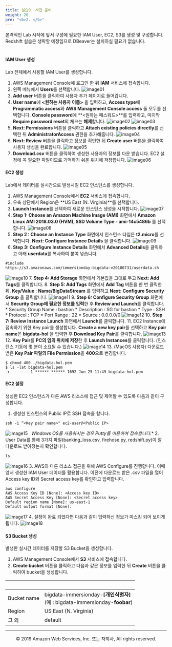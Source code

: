 ```yaml
---
title: 실습0. 사전 준비
weight: 20
pre: "<b>2. </b>"
---
```


본격적인 Lab 시작에 앞서 구성에 필요한 IAM User, EC2, S3를 생성 및 구성합니다. Redshift 실습은 생략할 예정임으로 DBeaver는 설치하실 필요가 없습니다.<br/><br/>

#### IAM User 생성
Lab 전체에서 사용할 IAM User를 생성합니다.<br/>

1. AWS Management Console에 로그인 한 뒤 **IAM** 서비스에 접속합니다.
2. 왼쪽 메뉴에서 **Users**를 선택합니다.
![image01](images/01.png)
3. **Add user** 버튼을 클릭하여 사용자 추가 페이지로 들어갑니다.
4. **User name**에 **<원하는 사용자 이름>** 을 입력하고, **Access type**에 **Programmatic access**와 **AWS Management Console access** 둘 모두를 선택합니다. **Console password**에 **<원하는 패스워드>**를 입력하고, 마지막 **Require password reset**의 체크는 **해제**합니다.
![image02](images/02.png)
![image03](images/03.png)
5. **Next: Permissions** 버튼을 클릭하고 **Attach existing policies directly**를 선택한 뒤 **AdministratorAccess** 권한을 추가해줍니다.
![image04](images/04.png)
6. **Next: Review** 버튼을 클릭하고 정보를 확인한 뒤 **Create user** 버튼을 클릭하여 사용자 생성을 완료합니다.
![image05](images/05.png)
7. **Download.csv** 버튼을 클릭하여 생성한 사용자의 정보를 다운 받습니다. EC2 설정에 꼭 필요한 파일이므로 기억하기 쉬운 위치에 저장합니다.
![image06](images/06.png)

#### EC2 생성
Lab에서 데이터를 실시간으로 발생시킬 EC2 인스턴스를 생성합니다.<br/>

1. AWS Management Console에서 **EC2** 서비스에 접속합니다.
2. 우측 상단에서 Region은 **US East (N. Virginia)**를 선택합니다.
3. **Launch Instance**를 선택하여 새로운 인스턴스 생성을 시작합니다.
![image07](images/07.png)
4. **Step 1: Choose an Amazon Machine Image (AMI)** 화면에서 **Amazon Linux AMI 2018.03.0 (HVM), SSD Volume Type - ami-14c5486b** 를 선택합니다.
![image08](images/08.png)
5. **Step 2 : Choose an Instance Type** 화면에서 인스턴스 타입은 **t2.micro**를 선택합니다. **Next: Configure Instance Details** 을 클릭합니다.
![image09](images/09.png)
6. **Step 3: Configure Instance Details** 화면에서 **Advanced Details**을 클릭하고 아래 **userdata**를 복사하여 붙여 넣습니다.
``` markup
#include
https://s3.amazonaws.com/immersionday-bigdata-v20180731/userdata.sh
```
![image10](images/10.png)
7. **Step 4: Add Storage** 화면에서 기본값을 그대로 두고 **Next: Add Tags**를 클릭합니다.
8. **Step 5: Add Tags** 화면에서 **Add Tag** 버튼을 한 번 클릭한 뒤, **Key/Value** : **Name/BigDataStream** 를 입력하고 **Next: Configure Security Group** 을 클릭합니다.
![image11](images/11.png)
9. **Step 6: Configure Security Group** 화면에서 **Security Group에 필요한 정보를 입력**한 후 **Review and Launch**를 클릭합니다.
    * Security Group Name : bastion
    * Description : SG for bastion
    * Type : SSH
    * Protocol : TCP
    * Port Range : 22
    * Source : 0.0.0.0/0
![image12](images/12.png)
10. **Step 7: Review Instance Launch** 화면에서 **Launch**를 클릭합니다.
11. EC2 Instance에 접속하기 위한 Key pair를 생성합니다. **Create a new key pair**를 선택하고 **Key pair name**은 **bigdata-hol** 을 입력한 후 **Download Key Pair**를 클릭합니다.
![image13](images/13.png)
12. **Key Pair**를 **PC의 임의 위치에 저장**한 후 **Launch Instances**를 클릭합니다. (인스턴스 기동에 몇 분이 소요될 수 있습니다.)
![image14](images/14.png)
13. (MacOS 사용자) 다운로드 받은 **Key Pair 파일의 File Permission**을 **400**으로 변경합니다.
``` markup
$ chmod 400 ./bigdata-hol.pem
$ ls -lat bigdata-hol.pem
-r-------- 1 ****** ****** 1692 Jun 25 11:49 bigdata-hol.pem
```

#### EC2 설정
생성한 EC2 인스턴스가 다른 AWS 리소스에 접근 및 제어할 수 있도록 다음과 같이 구성합니다.<br/>

1. 생성한 인스턴스의 Public IP로 SSH 접속을 합니다.
``` markup
ssh -i “<Key pair name>" ec2-user@<Public IP>
```
![image15](images/15.png)
**&nbsp;* Windows OS를 사용하시는 경우 Putty를 이용하여 접속합니다.**
2. User Data를 통해 3가지 파일(banking_loss.csv, firehose.py, redshift.py)이 잘 다운로드 받아졌는지 확인합니다.
``` markup
ls
```
![image16](images/16.png)
3. AWS의 다른 리소스 접근을 위해 AWS Configure를 진행합니다. 이때 앞서 생성한 IAM User 데이터를 활용합니다. 이전에 다운로드 받은 .csv 파일을 열어 Access key ID와 Secret access key를 확인하고 입력합니다.
``` markup
aws configure
AWS Access Key ID [None]: <Access key ID>
AWS Secret Access Key [None]: <Secret access key>
Default region name [None]: us-east-1
Default output format [None]:
```
![image17](images/17.png)
4. 설정이 완료 되었다면 다음과 같이 입력하신 정보가 마스킹 되어 보이게 됩니다.
![image18](images/18.png)

#### S3 Bucket 생성
발생한 실시간 데이터를 저장할 S3 Bucket을 생성합니다.<br/>

1. AWS Management Console에서 **S3** 서비스에 접속합니다.
2. **Create bucket** 버튼을 클릭하고 다음과 같은 정보를 입력한 뒤 **Create** 버튼을 클릭하여 bucket을 생성합니다.

| &nbsp; | &nbsp; |
| ------ | ------ |
| Bucket name | bigdata-immersionday-**[개인식별자]** <br/> (예 : bigdata-immersionday-**foobar**) |
| Region | US East (N. Virginia) |
| 그 외 | default |

---
<p align="center">
© 2019 Amazon Web Services, Inc. 또는 자회사, All rights reserved.
</p>